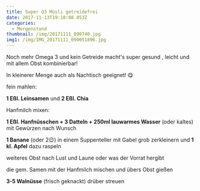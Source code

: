 ```yaml
---
title: Super O3 Müsli getreidefrei
date: 2017-11-13T19:10:08.053Z
categories:
  - Morgenstund
thumbnail: /img/20171111_090740.jpg
img1: /img/IMG_20171111_090051896.jpg
---
```

Noch mehr Omega 3 und kein Getreide macht's super gesund , leicht und mit allem Obst kombinierbar!

In kleinerer Menge auch als Nachtisch geeignet! 😋

fein mahlen:

**1 Eßl. Leinsamen** und **2 Eßl. Chia**

Hanfmilch mixen:

**1 Eßl. Hanfnüsschen + 3 Datteln + 250ml lauwarmes Wasser** (oder kaltes)  mit Gewürzen nach Wunsch

**1 Banane** (oder 2😉) in einem Suppenteller mit Gabel grob zerkleinern und **1 kl. Apfel** dazu raspeln

weiteres Obst nach Lust und Laune oder was der Vorrat hergibt

die  gem. Samen mit der Hanfmilch mischen und übers Obst gießen 

**3-5 Walnüsse** (frisch geknackt) drüber streuen
